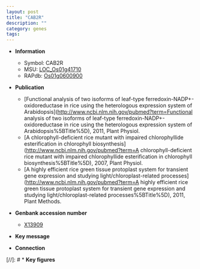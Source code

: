 ```yaml
---
layout: post
title: "CAB2R"
description: ""
category: genes
tags: 
---
```


* **Information**  
    + Symbol: CAB2R  
    + MSU: [LOC_Os01g41710](http://rice.plantbiology.msu.edu/cgi-bin/ORF_infopage.cgi?orf=LOC_Os01g41710)  
    + RAPdb: [Os01g0600900](http://rapdb.dna.affrc.go.jp/viewer/gbrowse_details/irgsp1?name=Os01g0600900)  

* **Publication**  
    + [Functional analysis of two isoforms of leaf-type ferredoxin-NADP+-oxidoreductase in rice using the heterologous expression system of Arabidopsis](http://www.ncbi.nlm.nih.gov/pubmed?term=Functional analysis of two isoforms of leaf-type ferredoxin-NADP+-oxidoreductase in rice using the heterologous expression system of Arabidopsis%5BTitle%5D), 2011, Plant Physiol.
    + [A chlorophyll-deficient rice mutant with impaired chlorophyllide esterification in chlorophyll biosynthesis](http://www.ncbi.nlm.nih.gov/pubmed?term=A chlorophyll-deficient rice mutant with impaired chlorophyllide esterification in chlorophyll biosynthesis%5BTitle%5D), 2007, Plant Physiol.
    + [A highly efficient rice green tissue protoplast system for transient gene expression and studying light/chloroplast-related processes](http://www.ncbi.nlm.nih.gov/pubmed?term=A highly efficient rice green tissue protoplast system for transient gene expression and studying light/chloroplast-related processes%5BTitle%5D), 2011, Plant Methods.

* **Genbank accession number**  
    + [X13909](http://www.ncbi.nlm.nih.gov/nuccore/X13909)

* **Key message**  

* **Connection**  

[//]: # * **Key figures**  


